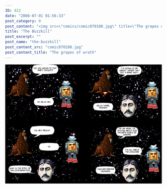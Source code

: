 ```yaml
---
ID: 422
date: "2008-07-01 01:56:33"
post_category: 0
post_content: "<img src=\"comics/comic070108.jpg\" title=\"The grapes of wrath\" />"
title: "The Buzzkill"
post_excerpt: ""
post_name: "the-buzzkill"
post_content_src: "comic070108.jpg"
post_content_title: "The grapes of wrath"
---
```



[![The grapes of wrath](/comics-hi-res/comic070108.jpg)](/comics-hi-res/comic070108.jpg "The grapes of wrath")
